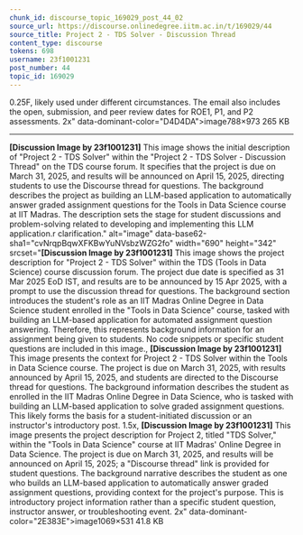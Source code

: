 ```yaml
---
chunk_id: discourse_topic_169029_post_44_02
source_url: https://discourse.onlinedegree.iitm.ac.in/t/169029/44
source_title: Project 2 - TDS Solver - Discussion Thread
content_type: discourse
tokens: 698
username: 23f1001231
post_number: 44
topic_id: 169029
---
```


0.25F, likely used under different circumstances. The email also includes the open, submission, and peer review dates for ROE1, P1, and P2 assessments. 2x" data-dominant-color="D4D4DA">image788×973 265 KB

---

**[Discussion Image by 23f1001231]** This image shows the initial description of "Project 2 - TDS Solver" within the "Project 2 - TDS Solver - Discussion Thread" on the TDS course forum. It specifies that the project is due on March 31, 2025, and results will be announced on April 15, 2025, directing students to use the Discourse thread for questions. The background describes the project as building an LLM-based application to automatically answer graded assignment questions for the Tools in Data Science course at IIT Madras. The description sets the stage for student discussions and problem-solving related to developing and implementing this LLM application.r clarification." alt="image" data-base62-sha1="cvNrqpBqwXFKBwYuNVsbzWZG2fo" width="690" height="342" srcset="**[Discussion Image by 23f1001231]** This image shows the project description for "Project 2 - TDS Solver" within the TDS (Tools in Data Science) course discussion forum. The project due date is specified as 31 Mar 2025 EoD IST, and results are to be announced by 15 Apr 2025, with a prompt to use the discussion thread for questions. The background section introduces the student's role as an IIT Madras Online Degree in Data Science student enrolled in the "Tools in Data Science" course, tasked with building an LLM-based application for automated assignment question answering. Therefore, this represents background information for an assignment being given to students. No code snippets or specific student questions are included in this image., **[Discussion Image by 23f1001231]** This image presents the context for Project 2 - TDS Solver within the Tools in Data Science course. The project is due on March 31, 2025, with results announced by April 15, 2025, and students are directed to the Discourse thread for questions. The background information describes the student as enrolled in the IIT Madras Online Degree in Data Science, who is tasked with building an LLM-based application to solve graded assignment questions. This likely forms the basis for a student-initiated discussion or an instructor's introductory post. 1.5x, **[Discussion Image by 23f1001231]** This image presents the project description for Project 2, titled "TDS Solver," within the "Tools in Data Science" course at IIT Madras' Online Degree in Data Science. The project is due on March 31, 2025, and results will be announced on April 15, 2025; a "Discourse thread" link is provided for student questions. The background narrative describes the student as one who builds an LLM-based application to automatically answer graded assignment questions, providing context for the project's purpose. This is introductory project information rather than a specific student question, instructor answer, or troubleshooting event. 2x" data-dominant-color="2E383E">image1069×531 41.8 KB
